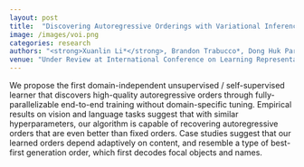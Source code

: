 ```yaml
---
layout: post
title:  "Discovering Autoregressive Orderings with Variational Inference"
image: /images/voi.png
categories: research
authors: "<strong>Xuanlin Li*</strong>, Brandon Trabucco*, Dong Huk Park, Yang Gao, Michael Luo, Sheng Shen, Trevor Darrell"
venue: "Under Review at International Conference on Learning Representations (ICLR) 2021 (ratings in top 11% of submissions)"
---
```

We propose the first domain-independent unsupervised / self-supervised learner that discovers high-quality autoregressive orders through fully-parallelizable end-to-end training without domain-specific tuning. Empirical results on vision and language tasks suggest that with similar hyperparameters, our algorithm is capable of recovering autoregressive orders that are even better than fixed orders. Case studies suggest that our learned orders depend adaptively on content, and resemble a type of best-first generation order, which first decodes focal objects and names.